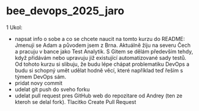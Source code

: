 # bee_devops_2025_jaro

1 Ukol:

- napsat info o sobe a co se chcete naucit na tomto kurzu do README:
Jmenuji se Adam a původem jsem z Brna. Aktuálně žiju na severu Čech a pracuju v bance jako Test Analytik. S Gitem se dělám především tehdy, když přidávám nebo upravuju již existující automatizované sady testů. Od tohoto kurzu si slibuju, že budu lépe chápat problematiku DevOps a budu si schopný umět udělat hodně věcí, které například teď řeším s týmem DevOps sám. 
- pridat novy commit 
- udelat git push do sveho forku
- udelat pull request pres GitHub web do repozitare od Andrey (ten ze kteroh se delal fork). Tlacitko Create Pull Request


